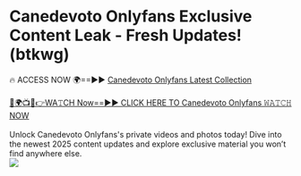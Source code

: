# Canedevoto Onlyfans Exclusive Content Leak - Fresh Updates! (btkwg)

🔥 ACCESS NOW 🌍==►► <a href="https://tinyurl.com/kvy9nzfs" rel="nofollow">Canedevoto Onlyfans Latest Collection</a>
<br><br>
[🔴🌍📺📱👉WA𝚃CH Now==►► CLICK HERE TO Canedevoto Onlyfans 𝚆𝙰𝚃𝙲𝙷 NOW](https://tinyurl.com/kvy9nzfs)
<br><br>
Unlock Canedevoto Onlyfans's private videos and photos today! Dive into the newest 2025 content updates and explore exclusive material you won’t find anywhere else.
<br>
<a href="https://tinyurl.com/kvy9nzfs" rel="nofollow" data-target="animated-image.originalLink"><img src="https://camo.githubusercontent.com/8a4f000d20f83aca3bf7ec5f350d767afa0574a8a352519fd8cfa583a6f93a33/68747470733a2f2f692e696d6775722e636f6d2f644a486b345a712e676966" data-canonical-src="https://i.imgur.com/dJHk4Zq.gif" style="max-width: 100%; display: inline-block;" data-target="animated-image.originalImage"></a>
<br>
